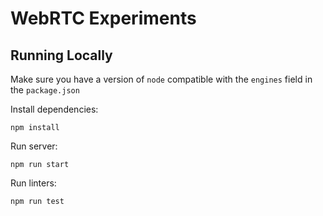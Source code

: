 # WebRTC Experiments

## Running Locally

Make sure you have a version of `node` compatible with the `engines` field in the `package.json`

Install dependencies:
```
npm install
```

Run server:
```
npm run start
```

Run linters:
```
npm run test
```
